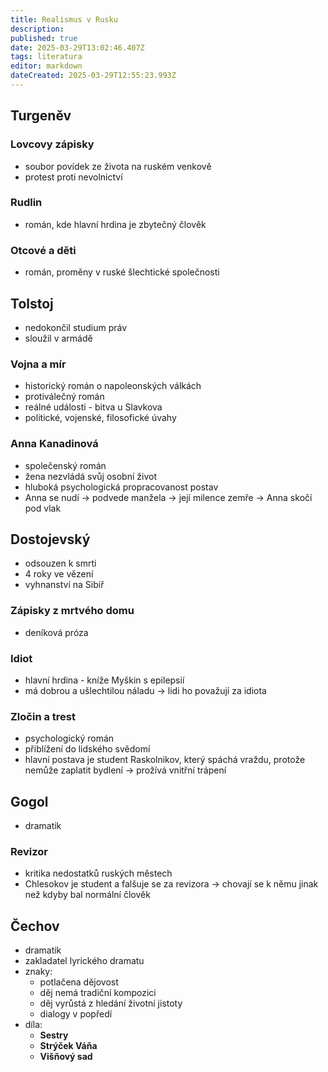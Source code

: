 ```yaml
---
title: Realismus v Rusku
description: 
published: true
date: 2025-03-29T13:02:46.407Z
tags: literatura
editor: markdown
dateCreated: 2025-03-29T12:55:23.993Z
---
```


## Turgeněv
### Lovcovy zápisky
- soubor povídek ze života na ruském venkově
- protest proti nevolnictví

### Rudlin
- román, kde hlavní hrdina je zbytečný člověk

### Otcové a děti
- román, proměny v ruské šlechtické společnosti

## Tolstoj
- nedokončil studium práv
- sloužil v armádě

### Vojna a mír
- historický román o napoleonských válkách
- protiválečný román
- reálné události - bitva u Slavkova
- politické, vojenské, filosofické úvahy

### Anna Kanadinová
- společenský román
- žena nezvládá svůj osobní život
- hluboká psychologická propracovanost postav
- Anna se nudí -> podvede manžela -> její milence zemře -> Anna skočí pod vlak

## Dostojevský
- odsouzen k smrti
- 4 roky ve vězení
- vyhnanství na Sibiř

### Zápisky z mrtvého domu
- deníková próza

### Idiot
- hlavní hrdina - kníže Myškin s epilepsií
- má dobrou a ušlechtilou náladu -> lidi ho považují za idiota

### Zločin a trest
- psychologický román
- přiblížení do lidského svědomí
- hlavní postava je student Raskolnikov, který spáchá vraždu, protože nemůže zaplatit bydlení -> prožívá vnitřní trápení

## Gogol
- dramatik

### Revizor
- kritika nedostatků ruských městech
- Chlesokov je student a falšuje se za revizora -> chovají se k němu jinak než kdyby bal normální člověk

## Čechov
- dramatik
- zakladatel lyrického dramatu
- znaky:
	- potlačena dějovost
	- děj nemá tradiční kompozici
	- děj vyrůstá z hledání životní jistoty
	- dialogy v popředí
- díla:
	- **Sestry**
	- **Strýček Váňa**
	- **Višňový sad**
